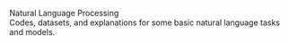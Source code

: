 Natural Language Processing<br>
Codes, datasets, and explanations for some basic natural language tasks and models.
